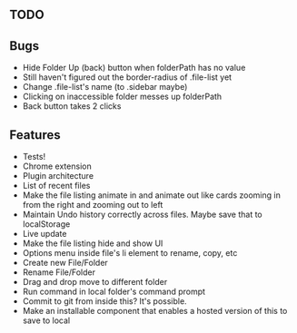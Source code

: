 TODO
----

## Bugs

* Hide Folder Up (back) button when folderPath has no value
* Still haven't figured out the border-radius of .file-list yet
* Change .file-list's name (to .sidebar maybe)
* Clicking on inaccessible folder messes up folderPath
* Back button takes 2 clicks


## Features

* Tests!
* Chrome extension
* Plugin architecture
* List of recent files
* Make the file listing animate in and animate out like cards zooming in from the right and zooming out to left
* Maintain Undo history correctly across files. Maybe save that to localStorage
* Live update
* Make the file listing hide and show UI
* Options menu inside file's li element to rename, copy, etc
* Create new File/Folder
* Rename File/Folder
* Drag and drop move to different folder
* Run command in local folder's command prompt
* Commit to git from inside this? It's possible.
* Make an installable component that enables a hosted version of this to save to local
